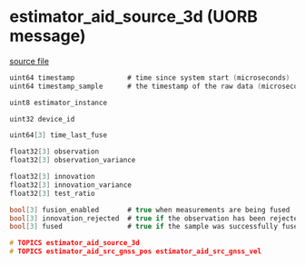 # estimator_aid_source_3d (UORB message)



[source file](https://github.com/PX4/PX4-Autopilot/blob/master/msg/estimator_aid_source_3d.msg)

```c
uint64 timestamp             # time since system start (microseconds)
uint64 timestamp_sample      # the timestamp of the raw data (microseconds)

uint8 estimator_instance

uint32 device_id

uint64[3] time_last_fuse

float32[3] observation
float32[3] observation_variance

float32[3] innovation
float32[3] innovation_variance
float32[3] test_ratio

bool[3] fusion_enabled       # true when measurements are being fused
bool[3] innovation_rejected  # true if the observation has been rejected
bool[3] fused                # true if the sample was successfully fused

# TOPICS estimator_aid_source_3d
# TOPICS estimator_aid_src_gnss_pos estimator_aid_src_gnss_vel

```
